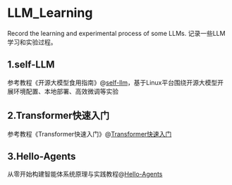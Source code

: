 # LLM_Learning
Record the learning and experimental process of some LLMs.
记录一些LLM学习和实验过程。

## 1.self-LLM
参考教程《开源大模型食用指南》@[self-llm](https://github.com/datawhalechina/self-llm)，基于Linux平台围绕开源大模型开展环境配置、本地部署、高效微调等实验

## 2.Transformer快速入门
参考教程《Transformer快速入门》@[Transformer快速入门](https://transformers.run/)

## 3.Hello-Agents
从零开始构建智能体系统原理与实践教程@[Hello-Agents](https://github.com/datawhalechina/hello-agents)
